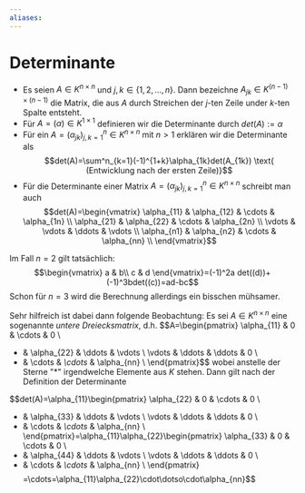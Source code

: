 ```yaml
---
aliases: 
---
```

# Determinante
- Es seien $A\in K^{n\times n}$ und $j,k\in \{1,2,\dotso,n\}$. Dann bezeichne $A_{jk}\in K^{(n-1)\times (n-1)}$ die Matrix, die aus $A$ durch Streichen der $j$-ten Zeile under $k$-ten Spalte entsteht.
- Für $A=(\alpha)\in K^{1\times 1}$ definieren wir die Determinante durch $det(A):=\alpha$
- Für ein $A=(\alpha_{jk})^n_{j,k=1}\in K^{n\times n}$ mit $n>1$ erklären wir die Determinante als
$$det(A)=\sum^n_{k=1}(-1)^{1+k}\alpha_{1k}det(A_{1k}) \text{     (Entwicklung nach der ersten Zeile)}$$
- Für die Determinante einer Matrix $A=(\alpha_{jk})^n_{j,k=1} \in K^{n\times n}$ schreibt man auch 
$$det(A)=\begin{vmatrix}
\alpha_{11} & \alpha_{12} & \cdots & \alpha_{1n} \\
\alpha_{21} & \alpha_{22} & \cdots & \alpha_{2n} \\
\vdots & \vdots & \ddots & \vdots \\
\alpha_{n1} & \alpha_{n2} & \cdots & \alpha_{nn} \\
\end{vmatrix}$$

Im Fall $n=2$ gilt tatsächlich:
$$\begin{vmatrix}
a & b\\
c & d
\end{vmatrix}=(-1)^2a det((d))+(-1)^3bdet((c))=ad-bc$$
Schon für $n=3$ wird die Berechnung allerdings ein bisschen mühsamer.

Sehr hilfreich ist dabei dann folgende Beobachtung:
Es sei $A\in K^{n\times n}$ eine sogenannte *untere Dreiecksmatrix*, d.h. 
$$A=\begin{pmatrix}
\alpha_{11} & 0 & \cdots & 0 \\
* & \alpha_{22} & \ddots & \vdots \\
\vdots & \ddots & \ddots & 0 \\
* & \cdots & *\cdots* & \alpha_{nn} \\
\end{pmatrix}$$
wobei anstelle der Sterne "$*$" irgendwelche Elemente aus $K$ stehen. Dann gilt nach der Definition der Determinante

$$det(A)=\alpha_{11}\begin{pmatrix}
\alpha_{22} & 0 & \cdots & 0 \\
* & \alpha_{33} & \ddots & \vdots \\
\vdots & \ddots & \ddots & 0 \\
* & \cdots & *\cdots* & \alpha_{nn} \\
\end{pmatrix}=\alpha_{11}\alpha_{22}\begin{pmatrix}
\alpha_{33} & 0 & \cdots & 0 \\
* & \alpha_{44} & \ddots & \vdots \\
\vdots & \ddots & \ddots & 0 \\
* & \cdots & *\cdots* & \alpha_{nn} \\
\end{pmatrix}$$
$$=\cdots=\alpha_{11}\alpha_{22}\cdot\dotso\cdot\alpha_{nn}$$
